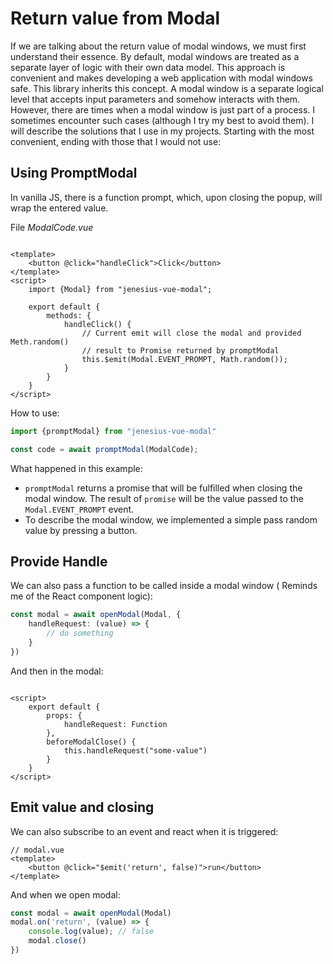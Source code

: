 # Return value from Modal

If we are talking about the return value of modal windows, we must
first understand their essence. By default, modal windows are treated
as a separate layer of logic with their own data model. This approach
is convenient and makes developing a web application with modal
windows safe. This library inherits this concept.
A modal window is a separate logical level that accepts input
parameters and somehow interacts with them.
However, there are times when a modal window is just part of a
process. I sometimes encounter such cases (although I try my best to
avoid them).
I will describe the solutions that I use in my projects. Starting with
the most convenient, ending with those that I would not use:

## Using PromptModal

In vanilla JS, there is a function prompt, which, upon closing the
popup, will wrap the entered value. 

File *ModalCode.vue*

```vue

<template>
	<button @click="handleClick">Click</button>
</template>
<script>
	import {Modal} from "jenesius-vue-modal";

	export default {
		methods: {
			handleClick() {
				// Current emit will close the modal and provided Meth.random() 
				// result to Promise returned by promptModal
				this.$emit(Modal.EVENT_PROMPT, Math.random());
			}
		}
	}
</script>
```

How to use:

```ts
import {promptModal} from "jenesius-vue-modal"

const code = await promptModal(ModalCode);
```

What happened in this example:

- `promptModal` returns a promise that will be fulfilled when
  closing the modal window. The result of `promise` will be
  the value passed to the `Modal.EVENT_PROMPT` event.
- To describe the modal window, we implemented a simple pass
  random value by pressing a button.

## Provide Handle

We can also pass a function to be called inside a modal window (
Reminds me of the React component logic):

```ts
const modal = await openModal(Modal, {
	handleRequest: (value) => {
		// do something  
	}
})
```

And then in the modal:

```vue

<script>
	export default {
		props: {
			handleRequest: Function
		},
		beforeModalClose() {
			this.handleRequest("some-value")
		}
	}
</script>
```

## Emit value and closing

We can also subscribe to an event and react when it is triggered:

```vue
// modal.vue
<template>
	<button @click="$emit('return', false)">run</button>
</template>
```

And when we open modal:

```ts
const modal = await openModal(Modal)
modal.on('return', (value) => {
	console.log(value); // false
	modal.close()
})
```
